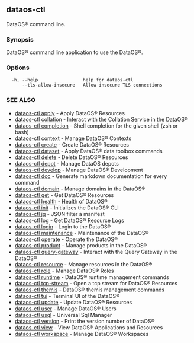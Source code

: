 ## dataos-ctl

DataOS® command line.

### Synopsis

DataOS® command line application to use the DataOS®.

### Options

```
  -h, --help                 help for dataos-ctl
      --tls-allow-insecure   Allow insecure TLS connections
```

### SEE ALSO

* [dataos-ctl apply](dataos-ctl_apply.md)	 - Apply DataOS® Resources
* [dataos-ctl collation](dataos-ctl_collation.md)	 - Interact with the Collation Service in the DataOS®
* [dataos-ctl completion](dataos-ctl_completion.md)	 - Shell completion for the given shell (zsh or bash)
* [dataos-ctl context](dataos-ctl_context.md)	 - Manage DataOS® Contexts
* [dataos-ctl create](dataos-ctl_create.md)	 - Create DataOS® Resources
* [dataos-ctl dataset](dataos-ctl_dataset.md)	 - Apply DataOS® data toolbox commands
* [dataos-ctl delete](dataos-ctl_delete.md)	 - Delete DataOS® Resources
* [dataos-ctl depot](dataos-ctl_depot.md)	 - Manage DataOS depots
* [dataos-ctl develop](dataos-ctl_develop.md)	 - Manage DataOS® Development
* [dataos-ctl doc](dataos-ctl_doc.md)	 - Generate markdown documentation for every command
* [dataos-ctl domain](dataos-ctl_domain.md)	 - Manage domains in the DataOS®
* [dataos-ctl get](dataos-ctl_get.md)	 - Get DataOS® Resources
* [dataos-ctl health](dataos-ctl_health.md)	 - Health of DataOS®
* [dataos-ctl init](dataos-ctl_init.md)	 - Initializes the DataOS® CLI
* [dataos-ctl jq](dataos-ctl_jq.md)	 - JSON filter a manifest
* [dataos-ctl log](dataos-ctl_log.md)	 - Get DataOS® Resource Logs
* [dataos-ctl login](dataos-ctl_login.md)	 - Login to the DataOS®
* [dataos-ctl maintenance](dataos-ctl_maintenance.md)	 - Maintenance of the DataOS®
* [dataos-ctl operate](dataos-ctl_operate.md)	 - Operate the DataOS®
* [dataos-ctl product](dataos-ctl_product.md)	 - Manage products in the DataOS®
* [dataos-ctl query-gateway](dataos-ctl_query-gateway.md)	 - Interact with the Query Gateway in the DataOS®
* [dataos-ctl resource](dataos-ctl_resource.md)	 - Manage resources in the DataOS®
* [dataos-ctl role](dataos-ctl_role.md)	 - Manage DataOS® Roles
* [dataos-ctl runtime](dataos-ctl_runtime.md)	 - DataOS® runtime management commands
* [dataos-ctl tcp-stream](dataos-ctl_tcp-stream.md)	 - Open a tcp stream for DataOS® Resources
* [dataos-ctl themis](dataos-ctl_themis.md)	 - DataOS® themis management commands
* [dataos-ctl tui](dataos-ctl_tui.md)	 - Terminal UI of the DataOS®
* [dataos-ctl update](dataos-ctl_update.md)	 - Update DataOS® Resources
* [dataos-ctl user](dataos-ctl_user.md)	 - Manage DataOS® Users
* [dataos-ctl usql](dataos-ctl_usql.md)	 - Universal Sql Manager
* [dataos-ctl version](dataos-ctl_version.md)	 - Print the version number of DataOS®
* [dataos-ctl view](dataos-ctl_view.md)	 - View DataOS® Applications and Resources
* [dataos-ctl workspace](dataos-ctl_workspace.md)	 - Manage DataOS® Workspaces

